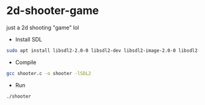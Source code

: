 # 2d-shooter-game
just a 2d shooting "game" lol 

* Install SDL
```bash
sudo apt install libsdl2-2.0-0 libsdl2-dev libsdl2-image-2.0-0 libsdl2-image-dev
```
* Compile
```bash
gcc shooter.c -o shooter -lSDL2
```
* Run
```bash
./shooter
```

